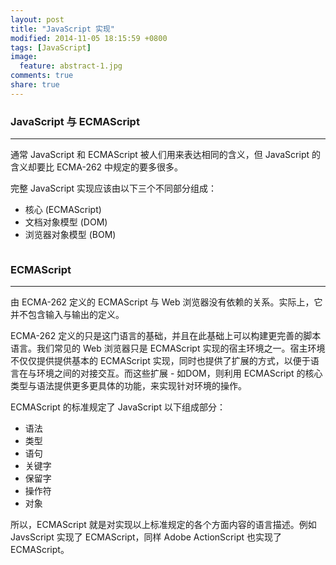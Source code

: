 ```yaml
---
layout: post
title: "JavaScript 实现"
modified: 2014-11-05 18:15:59 +0800
tags: [JavaScript]
image:
  feature: abstract-1.jpg
comments: true
share: true
---
```


### JavaScript 与 ECMAScript
----
通常 JavaScript 和 ECMAScript 被人们用来表达相同的含义，但 JavaScript 的含义却要比 ECMA-262 中规定的要多很多。

完整 JavaScript 实现应该由以下三个不同部分组成：

* 核心 (ECMAScript)
* 文档对象模型 (DOM)
* 浏览器对象模型 (BOM)

<img src="{{ site.url }}/images/JavaScript/js_ecma.png" alt="">

### ECMAScript
----

由 ECMA-262 定义的 ECMAScript 与 Web 浏览器没有依赖的关系。实际上，它并不包含输入与输出的定义。

ECMA-262 定义的只是这门语言的基础，并且在此基础上可以构建更完善的脚本语言。我们常见的 Web 浏览器只是 ECMAScript 实现的宿主环境之一。宿主环境不仅仅提供提供基本的 ECMAScript 实现，同时也提供了扩展的方式，以便于语言在与环境之间的对接交互。而这些扩展 - 如DOM，则利用 ECMAScript 的核心类型与语法提供更多更具体的功能，来实现针对环境的操作。

ECMAScript 的标准规定了 JavaScript 以下组成部分：

* 语法
* 类型
* 语句
* 关键字
* 保留字
* 操作符
* 对象

所以，ECMAScript 就是对实现以上标准规定的各个方面内容的语言描述。例如 JavsScript 实现了 ECMAScript，同样 Adobe ActionScript 也实现了 ECMAScript。
